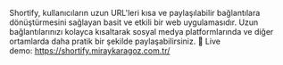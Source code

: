 Shortify, kullanıcıların uzun URL'leri kısa ve paylaşılabilir bağlantılara dönüştürmesini sağlayan basit ve etkili bir web uygulamasıdır. Uzun bağlantılarınızı kolayca kısaltarak sosyal medya platformlarında ve diğer ortamlarda daha pratik bir şekilde paylaşabilirsiniz.
🔗 Live demo: https://shortify.miraykaragoz.com.tr/
